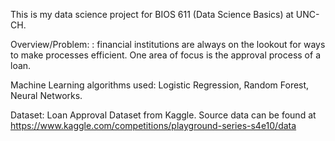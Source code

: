 This is my data science project for BIOS 611 (Data Science Basics) at UNC-CH. 

Overview/Problem: : financial institutions are always on the lookout for ways to make processes efficient. One area of focus is the approval process of a loan. 

Machine Learning algorithms used: Logistic Regression, Random Forest, Neural Networks.

Dataset: Loan Approval Dataset from Kaggle. Source data can be found at https://www.kaggle.com/competitions/playground-series-s4e10/data

